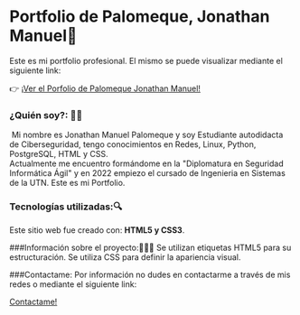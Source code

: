 # Portfolio de Palomeque, Jonathan Manuel💼

Este es mi portfolio profesional. El mismo se puede visualizar mediante el siguiente link:

👉  <a href="https://manuelpalomeque.github.io/Portfolio/" target="_blank">¡Ver el Porfolio de Palomeque Jonathan Manuel!</a>

<h3>¿Quién soy?: 🙋‍♂</h3>️
Mi nombre es Jonathan Manuel Palomeque y soy Estudiante autodidacta de Ciberseguridad, tengo conocimientos en Redes, Linux,
Python, PostgreSQL, HTML y CSS.<br> 
Actualmente me encuentro formándome en la "Diplomatura en Seguridad Informática Ágil" y en 2022 empiezo el cursado de 
Ingenieria en Sistemas de la UTN. Este es mi Portfolio.

### Tecnologías utilizadas:🔍
Este sitio web fue creado con: <b>HTML5 y CSS3</b>.

###Información sobre el proyecto:👨🏻‍💻
Se utilizan etiquetas HTML5 para su estructuración.
Se utiliza CSS para definir la apariencia visual.

###Contactame:
Por información no dudes en contactarme a través de mis redes o mediante el siguiente link:

<a href="mailto:pjonathanmanuel@hotmail.com?subject=Nos interesa saber mas de vos!&body=Hola! vimos tu perfil y nos gustaria poder concretar una reunión para poder conocerte un poco mas." target="_blank">
Contactame!</a>